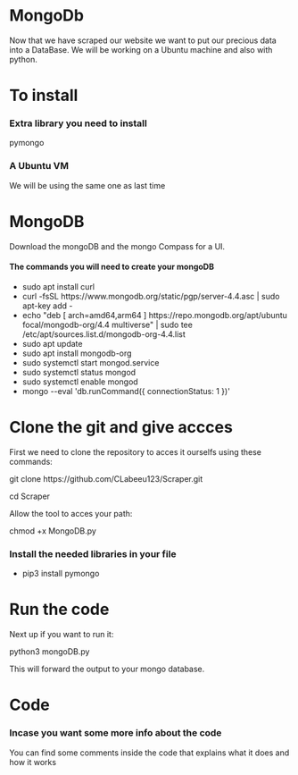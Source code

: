 # MongoDb
Now that we have scraped our website we want to put our precious data into a DataBase.
We will be working on a Ubuntu machine and also with python.
<br>

<h1>To install</h1>
<h3>Extra library you need to install</h3>
  pymongo
<h3>A Ubuntu VM </h3>
<p>We will be using the same one as last time</p>

<h1>MongoDB</h1>
<p>Download the mongoDB and the mongo Compass for a UI.</p>
<h4>The commands you will need to create your mongoDB</h3>
<ul>
 <li>sudo apt install curl</li>
<li>curl -fsSL https://www.mongodb.org/static/pgp/server-4.4.asc | sudo apt-key add -</li>
<li>echo "deb [ arch=amd64,arm64 ] https://repo.mongodb.org/apt/ubuntu focal/mongodb-org/4.4 multiverse" | sudo tee /etc/apt/sources.list.d/mongodb-org-4.4.list</li>
<li>sudo apt update</li>
<li>sudo apt install mongodb-org</li>
<li>sudo systemctl start mongod.service</li>
<li>sudo systemctl status mongod</li>
<li>sudo systemctl enable mongod</li>
<li>mongo --eval 'db.runCommand({ connectionStatus: 1 })'</li>
</ul>

<h1>Clone the git and give accces</h1>
<p>First we need to clone the repository to acces it ourselfs using these commands:</p>

<p>git clone https://github.com/CLabeeu123/Scraper.git</p>
<p>cd Scraper</p>

<p>Allow the tool to acces your path:</p>

<p>chmod +x MongoDB.py</p>

<h3>Install the needed libraries in your file</h3>
<ul>
  <li>pip3 install pymongo</li>
  </ul>

<h1>Run the code</h1>

<p>Next up if you want to run it:</p>
<p>python3 mongoDB.py</p>
<p>This will forward the output to your mongo database.

<h1>Code</h1>
<h3>Incase you want some more info about the code </h3>
<p>You can find some comments inside the code that explains what it does and how it works</p>

